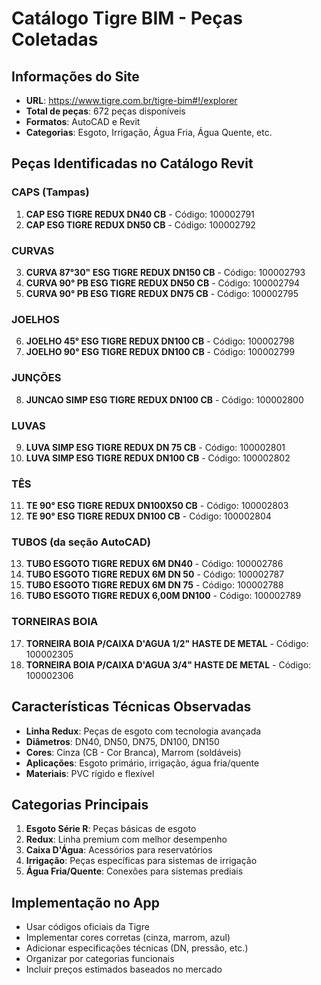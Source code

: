 # Catálogo Tigre BIM - Peças Coletadas

## Informações do Site
- **URL**: https://www.tigre.com.br/tigre-bim#!/explorer
- **Total de peças**: 672 peças disponíveis
- **Formatos**: AutoCAD e Revit
- **Categorias**: Esgoto, Irrigação, Água Fria, Água Quente, etc.

## Peças Identificadas no Catálogo Revit

### CAPS (Tampas)
1. **CAP ESG TIGRE REDUX DN40 CB** - Código: 100002791
2. **CAP ESG TIGRE REDUX DN50 CB** - Código: 100002792

### CURVAS
3. **CURVA 87°30" ESG TIGRE REDUX DN150 CB** - Código: 100002793
4. **CURVA 90° PB ESG TIGRE REDUX DN50 CB** - Código: 100002794
5. **CURVA 90° PB ESG TIGRE REDUX DN75 CB** - Código: 100002795

### JOELHOS
6. **JOELHO 45° ESG TIGRE REDUX DN100 CB** - Código: 100002798
7. **JOELHO 90° ESG TIGRE REDUX DN100 CB** - Código: 100002799

### JUNÇÕES
8. **JUNCAO SIMP ESG TIGRE REDUX DN100 CB** - Código: 100002800

### LUVAS
9. **LUVA SIMP ESG TIGRE REDUX DN 75 CB** - Código: 100002801
10. **LUVA SIMP ESG TIGRE REDUX DN100 CB** - Código: 100002802

### TÊS
11. **TE 90° ESG TIGRE REDUX DN100X50 CB** - Código: 100002803
12. **TE 90° ESG TIGRE REDUX DN100 CB** - Código: 100002804

### TUBOS (da seção AutoCAD)
13. **TUBO ESGOTO TIGRE REDUX 6M DN40** - Código: 100002786
14. **TUBO ESGOTO TIGRE REDUX 6M DN 50** - Código: 100002787
15. **TUBO ESGOTO TIGRE REDUX 6M DN 75** - Código: 100002788
16. **TUBO ESGOTO TIGRE REDUX 6,00M DN100** - Código: 100002789

### TORNEIRAS BOIA
17. **TORNEIRA BOIA P/CAIXA D'AGUA 1/2" HASTE DE METAL** - Código: 100002305
18. **TORNEIRA BOIA P/CAIXA D'AGUA 3/4" HASTE DE METAL** - Código: 100002306

## Características Técnicas Observadas
- **Linha Redux**: Peças de esgoto com tecnologia avançada
- **Diâmetros**: DN40, DN50, DN75, DN100, DN150
- **Cores**: Cinza (CB - Cor Branca), Marrom (soldáveis)
- **Aplicações**: Esgoto primário, irrigação, água fria/quente
- **Materiais**: PVC rígido e flexível

## Categorias Principais
1. **Esgoto Série R**: Peças básicas de esgoto
2. **Redux**: Linha premium com melhor desempenho
3. **Caixa D'Água**: Acessórios para reservatórios
4. **Irrigação**: Peças específicas para sistemas de irrigação
5. **Água Fria/Quente**: Conexões para sistemas prediais

## Implementação no App
- Usar códigos oficiais da Tigre
- Implementar cores corretas (cinza, marrom, azul)
- Adicionar especificações técnicas (DN, pressão, etc.)
- Organizar por categorias funcionais
- Incluir preços estimados baseados no mercado

